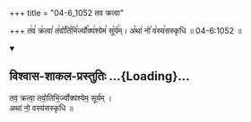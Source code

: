 +++
title = "04-6_1052 तव क्रत्वा"

+++
त꣢व꣣ क्र꣢त्वा꣣ त꣢वो꣣ति꣢भि꣣र्ज्यो꣡क्प꣢श्येम꣣ सू꣡र्य꣢म्। अ꣡था꣢ नो꣣ व꣡स्य꣢सस्कृधि ॥ 04-6:1052 ॥

<div class="js_include" newlevelforh1="2" title="विश्वास-शाकल-प्रस्तुतिः" unfilled url="/vedAH_Rk/shAkalam/saMhitA/vishvAsa-prastutiH/09/004/06_tava_kratvA.md">
<details open><summary><h2>विश्वास-शाकल-प्रस्तुतिः ...{Loading}...</h2></summary>


तव॒ क्रत्वा॒ तवो॒तिभि॒र्ज्योक्प॑श्येम॒ सूर्य॑म् ।  
अथा॑ नो॒ वस्य॑सस्कृधि ॥

</details>
</div>